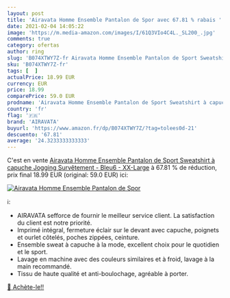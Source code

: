 ```yaml
---
layout: post
title: 'Airavata Homme Ensemble Pantalon de Spor avec 67.81 % rabais '
date: 2021-02-04 14:05:22
image: 'https://m.media-amazon.com/images/I/61Q3VIo4C4L._SL200_.jpg'
comments: true
category: ofertas
author: ring
slug: 'B074XTWY7Z-fr Airavata Homme Ensemble Pantalon de Sport Sweatshirt à...'
sku: 'B074XTWY7Z-fr'
tags: [  ]
actualPrice: 18.99 EUR
currency: EUR
price: 18.99
comparePrice: 59.0 EUR
prodname: 'Airavata Homme Ensemble Pantalon de Sport Sweatshirt à capuche Jogging Survêtement - Bleu6 - XX-Large'
country: 'fr'
flag: '🇫🇷'
brand: 'AIRAVATA'
buyurl: 'https://www.amazon.fr/dp/B074XTWY7Z/?tag=tolees0d-21'
descuento: '67.81'
average: '24.3233333333333'
---
```


C'est en vente [Airavata Homme Ensemble Pantalon de Sport Sweatshirt à capuche Jogging Survêtement - Bleu6 - XX-Large](https://www.amazon.fr/dp/B074XTWY7Z/?tag=tolees0d-21)  à  67.81 % de réduction, prix final  18.99 EUR (original: 59.0 EUR) ici:

[![Airavata Homme Ensemble Pantalon de Spor](https://m.media-amazon.com/images/I/61Q3VIo4C4L._SL200_.jpg)](https://www.amazon.fr/dp/B074XTWY7Z/?tag=tolees0d-21)

ℹ️:

- AIRAVATA sefforce de fournir le meilleur service client. La satisfaction du client est notre priorité.
- Imprimé intégral, fermeture éclair sur le devant avec capuche, poignets et ourlet côtelés, poches zippées, ceinture.
- Ensemble sweat à capuche à la mode, excellent choix pour le quotidien et le sport.
- Lavage en machine avec des couleurs similaires et à froid, lavage à la main recommandé.
- Tissu de haute qualité et anti-boulochage, agréable à porter.

[🛒 Achète-le!!](https://www.amazon.fr/dp/B074XTWY7Z/?tag=tolees0d-21)
